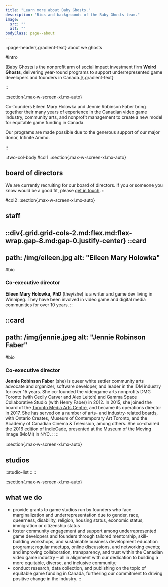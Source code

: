 ```yaml
---
title: "Learn more about Baby Ghosts."
description: "Bios and backgrounds of the Baby Ghosts team."
image:
  src: ""
  alt: ""
bodyClass: page--about
---
```


::page-header{.gradient-text}
about we ghosts

#intro

[Baby Ghosts is the nonprofit arm of social impact investment firm **Weird Ghosts**, delivering year-round programs to support underrepresented game developers and founders in Canada.]{.gradient-text}

::

::section{.max-w-screen-xl.mx-auto}

Co-founders Eileen Mary Holowka and Jennie Robinson Faber bring together their many years of experience in the Canadian video game industry, community arts, and nonprofit management to create a new model for equitable game funding in Canada.

Our programs are made possible due to the generous support of our major donor, Infinite Ammo.

::

::two-col-body
#col1
::section{.max-w-screen-xl.mx-auto}
## board of directors

We are currently recruiting for our board of directors. If you or someone you know would be a good fit, please [get in touch](mailto:hello@babyghosts.fund).
::

#col2
::section{.max-w-screen-xl.mx-auto}
## staff


::div{.grid.grid-cols-2.md:flex.md:flex-wrap.gap-8.md:gap-0.justify-center}
  ::card
  ---
  path: /img/eileen.jpg
  alt: "Eileen Mary Holowka"
  ---


  #bio
  ### Co-executive director
  **Eileen Mary Holowka, PhD** (they/she) is a writer and game dev living in Winnipeg. They have been involved in video game and digital media communities for over 10 years.
  ::

  ::card
  ---
  path: /img/jennie.jpeg
  alt: "Jennie Robinson Faber"
  ---

  #bio
  ### Co-executive director
  **Jennie Robinson Faber** (she) is queer white settler community arts advocate and organizer, software developer, and leader in the IDM industry for over 15 years. She co-founded the videogame arts nonprofits DMG Toronto (with Cecily Carver and Alex Leitch) and Gamma Space Collaborative Studio (with Henry Faber) in 2012. In 2015, she joined the board of the [Toronto Media Arts Centre](https://tomediaarts.org), and became its operations director in 2017. She has served on a number of arts- and industry-related boards, with Ontario Creates, Museum of Contemporary Art Toronto, and the Academy of Canadian Cinema & Television, among others. She co-chaired the 2016 edition of IndieCade, presented at the Museum of the Moving Image (MoMI) in NYC.
  ::
::


::section{.max-w-screen-xl.mx-auto}
## studios
  ::studio-list
  ::
::

::section{.max-w-screen-xl.mx-auto}
## what we do
- provide grants to game studios run by founders who face marginalization and underrepresentation due to gender, race, queerness, disability, religion, housing status, economic status, immigration or citizenship status
- foster community engagement and support among underrepresented game developers and founders through tailored mentorship, skill-building workshops, and sustainable business development education programs; regular meetups, online discussions, and networking events; and improving collaboration, transparency, and trust within the Canadian video game industry – all in alignment with our dedication to building a more equitable, diverse, and inclusive community;
- conduct research, data collection, and publishing on the topic of equitable game funding in Canada, furthering our commitment to driving positive change in the industry.
::

